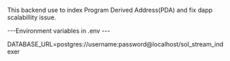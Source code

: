 This backend use to index Program Derived Address(PDA) and fix dapp scalabillity issue.


---Environment variables in .env ---

DATABASE_URL=postgres://username:password@localhost/sol_stream_indexer 
